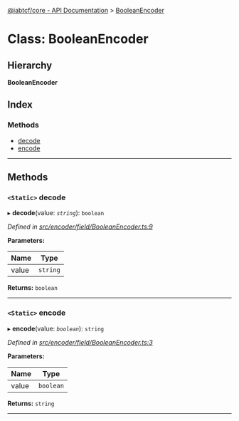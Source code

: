 [@iabtcf/core - API Documentation](../README.md) > [BooleanEncoder](../classes/_iabtcf_core___api_documentation.booleanencoder.md)

# Class: BooleanEncoder

## Hierarchy

**BooleanEncoder**

## Index

### Methods

* [decode](_iabtcf_core___api_documentation.booleanencoder.md#decode)
* [encode](_iabtcf_core___api_documentation.booleanencoder.md#encode)

---

## Methods

<a id="decode"></a>

### `<Static>` decode

▸ **decode**(value: *`string`*): `boolean`

*Defined in [src/encoder/field/BooleanEncoder.ts:9](https://github.com/chrispaterson/iabtcf/blob/883c677/modules/core/src/encoder/field/BooleanEncoder.ts#L9)*

**Parameters:**

| Name | Type |
| ------ | ------ |
| value | `string` |

**Returns:** `boolean`

___
<a id="encode"></a>

### `<Static>` encode

▸ **encode**(value: *`boolean`*): `string`

*Defined in [src/encoder/field/BooleanEncoder.ts:3](https://github.com/chrispaterson/iabtcf/blob/883c677/modules/core/src/encoder/field/BooleanEncoder.ts#L3)*

**Parameters:**

| Name | Type |
| ------ | ------ |
| value | `boolean` |

**Returns:** `string`

___

